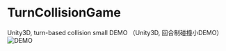 # TurnCollisionGame
Unity3D, turn-based collision small DEMO
（Unity3D, 回合制碰撞小DEMO）
![DEMO]("http://tinytiger-img.oss-cn-shenzhen.aliyuncs.com/20210513/微信图片_20210513195657.png")
